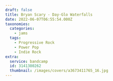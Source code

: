 ```yaml
---
draft: false
title: Bryan Scary - Day-Glo Waterfalls
date: 2022-06-07T06:55:54.000Z
taxonomies:
  categories:
    - jams
  tags:
    - Progressive Rock
    - Power Pop
    - Indie Rock
extra:
  service: bandcamp
  id: 3141380262
  thumbnail: /images/covers/a3673411765_16.jpg
---
```

